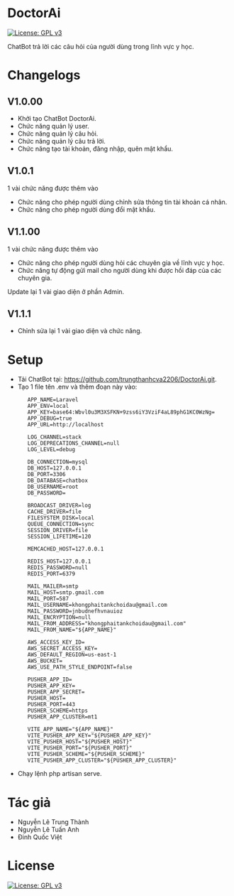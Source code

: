# DoctorAi
[![License: GPL v3](https://img.shields.io/badge/License-GPLv3-blue.svg)](https://www.gnu.org/licenses/gpl-3.0.html)

ChatBot trả lời các câu hỏi của người dùng trong lĩnh vực y học.

# Changelogs
## V1.0.00
- Khởi tạo ChatBot DoctorAi.
- Chức năng quản lý user.
- Chức năng quản lý câu hỏi.
- Chức năng quản lý câu trả lời.
- Chức năng tạo tài khoản, đăng nhập, quên mật khẩu.

## V1.0.1
1 vài chức năng được thêm vào
- Chức năng cho phép người dùng chỉnh sửa thông tin tài khoản cá nhân.
- Chức năng cho phép người dùng đổi mật khẩu.

## V1.1.00
1 vài chức năng được thêm vào
- Chức năng cho phép người dùng hỏi các chuyên gia về lĩnh vực y học.
- Chức năng tự động gửi mail cho người dùng khi được hồi đáp của các chuyên gia.


Update lại 1 vài giao diện ở phần Admin.

## V1.1.1
- Chỉnh sửa lại 1 vài giao diện và chức năng.

# Setup

- Tải ChatBot tại: https://github.com/trungthanhcva2206/DoctorAi.git.
- Tạo 1 file tên .env và thêm đoạn này vào:
     ```
        APP_NAME=Laravel
        APP_ENV=local
        APP_KEY=base64:Wbvl0u3M3XSFKN+9zss6iY3VziF4aL89phG1KC0WzNg=
        APP_DEBUG=true
        APP_URL=http://localhost

        LOG_CHANNEL=stack
        LOG_DEPRECATIONS_CHANNEL=null
        LOG_LEVEL=debug

        DB_CONNECTION=mysql
        DB_HOST=127.0.0.1
        DB_PORT=3306
        DB_DATABASE=chatbox
        DB_USERNAME=root
        DB_PASSWORD=

        BROADCAST_DRIVER=log
        CACHE_DRIVER=file
        FILESYSTEM_DISK=local
        QUEUE_CONNECTION=sync
        SESSION_DRIVER=file
        SESSION_LIFETIME=120

        MEMCACHED_HOST=127.0.0.1

        REDIS_HOST=127.0.0.1
        REDIS_PASSWORD=null
        REDIS_PORT=6379

        MAIL_MAILER=smtp
        MAIL_HOST=smtp.gmail.com
        MAIL_PORT=587
        MAIL_USERNAME=khongphaitankchoidau@gmail.com
        MAIL_PASSWORD=jnbudnefhvnauioz
        MAIL_ENCRYPTION=null
        MAIL_FROM_ADDRESS="khongphaitankchoidau@gmail.com"
        MAIL_FROM_NAME="${APP_NAME}"

        AWS_ACCESS_KEY_ID=
        AWS_SECRET_ACCESS_KEY=
        AWS_DEFAULT_REGION=us-east-1
        AWS_BUCKET=
        AWS_USE_PATH_STYLE_ENDPOINT=false

        PUSHER_APP_ID=
        PUSHER_APP_KEY=
        PUSHER_APP_SECRET=
        PUSHER_HOST=
        PUSHER_PORT=443
        PUSHER_SCHEME=https
        PUSHER_APP_CLUSTER=mt1

        VITE_APP_NAME="${APP_NAME}"
        VITE_PUSHER_APP_KEY="${PUSHER_APP_KEY}"
        VITE_PUSHER_HOST="${PUSHER_HOST}"
        VITE_PUSHER_PORT="${PUSHER_PORT}"
        VITE_PUSHER_SCHEME="${PUSHER_SCHEME}"
        VITE_PUSHER_APP_CLUSTER="${PUSHER_APP_CLUSTER}"
    ```
- Chạy lệnh php artisan serve.

# Tác giả
- Nguyễn Lê Trung Thành
- Nguyễn Lê Tuấn Anh
- Đinh Quốc Việt

# License
[![License: GPL v3](https://img.shields.io/badge/License-GPLv3-blue.svg)](https://www.gnu.org/licenses/gpl-3.0.html)

